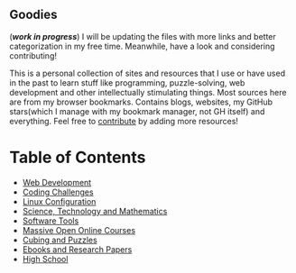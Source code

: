 ## Goodies

(**_work in progress_**) I will be updating the files with more links and better categorization in my free time. Meanwhile, have a look and considering contributing!

This is a personal collection of sites and resources that I use or have used in the past to learn stuff like programming, puzzle-solving, web development and other intellectually stimulating things. Most sources here are from my browser bookmarks. Contains blogs, websites, my GitHub stars(which I manage with my bookmark manager, not GH itself) and everything. Feel free to [contribute](CONTRIBUTING.md) by adding more resources!

# Table of Contents

- [Web Development](docs/web-development.md)
- [Coding Challenges](docs/coding-challenges.md)
- [Linux Configuration](docs/linux-configuration.md)
- [Science, Technology and Mathematics](docs/science-technology-and-mathematics.md)
- [Software Tools](docs/software-tools.md)
- [Massive Open Online Courses](docs/moocs.md)
- [Cubing and Puzzles](docs/cubing-and-puzzles.md)
- [Ebooks and Research Papers](docs/ebooks-and-research-papers.md)
- [High School](docs/high-school.md)
